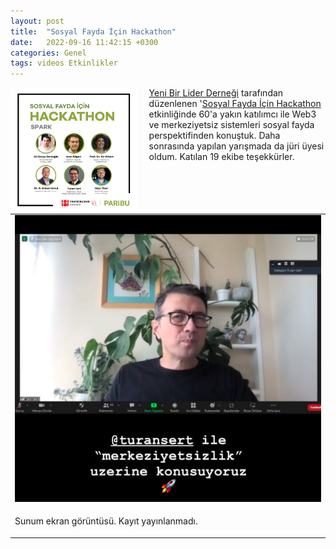 ```yaml
---
layout: post
title:  "Sosyal Fayda İçin Hackathon"
date:   2022-09-16 11:42:15 +0300
categories: Genel
tags: videos Etkinlikler
---
```


<img align="left" src="/assets/sosyal-fayda-icin-hackathon_800.jpg" style="width:40%; padding-right:20px"> [Yeni Bir Lider Derneği](https://yenibirlider.org/) tarafından düzenlenen '[Sosyal Fayda İçin Hackathon](https://yenibirlider.org/sf-hackathon/) etkinliğinde 60'a yakın katılımcı ile Web3 ve merkeziyetsiz sistemleri sosyal fayda perspektifinden konuştuk. Daha sonrasında yapılan yarışmada da jüri üyesi oldum. Katılan 19 ekibe teşekkürler. 

&nbsp;

<table>
<tr>
<td style="width:50%">
<img src="/assets/Yenibirlider_800.png">
</td>
</tr>
<tr>
<td style="width:50%; vertical-align:top">
<p>
Sunum ekran görüntüsü. Kayıt yayınlanmadı. 
</p></td>
</tr>
</table>

&nbsp;
